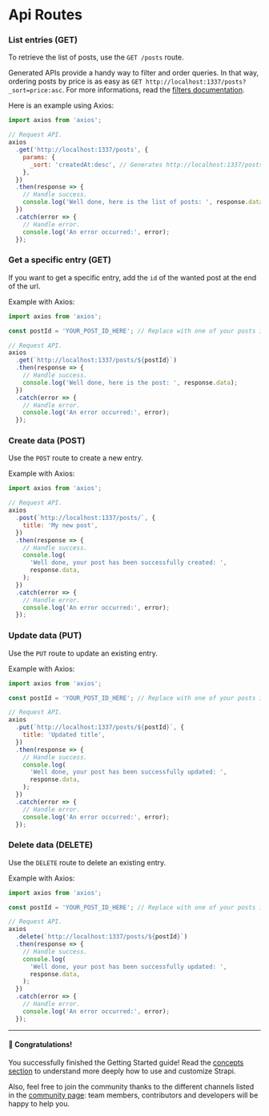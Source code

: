 # Api Routes

### List entries (GET)

To retrieve the list of posts, use the `GET /posts` route.

Generated APIs provide a handy way to filter and order queries. In that way, ordering posts by price is as easy as `GET http://localhost:1337/posts?_sort=price:asc`. For more informations, read the [filters documentation](../guides/filters.md).

Here is an example using Axios:

```js
import axios from 'axios';

// Request API.
axios
  .get('http://localhost:1337/posts', {
    params: {
      _sort: 'createdAt:desc', // Generates http://localhost:1337/posts?_sort=createdAt:desc
    },
  })
  .then(response => {
    // Handle success.
    console.log('Well done, here is the list of posts: ', response.data);
  })
  .catch(error => {
    // Handle error.
    console.log('An error occurred:', error);
  });
```

### Get a specific entry (GET)

If you want to get a specific entry, add the `id` of the wanted post at the end of the url.

Example with Axios:

```js
import axios from 'axios';

const postId = 'YOUR_POST_ID_HERE'; // Replace with one of your posts id.

// Request API.
axios
  .get(`http://localhost:1337/posts/${postId}`)
  .then(response => {
    // Handle success.
    console.log('Well done, here is the post: ', response.data);
  })
  .catch(error => {
    // Handle error.
    console.log('An error occurred:', error);
  });
```

### Create data (POST)

Use the `POST` route to create a new entry.

Example with Axios:

```js
import axios from 'axios';

// Request API.
axios
  .post(`http://localhost:1337/posts/`, {
    title: 'My new post',
  })
  .then(response => {
    // Handle success.
    console.log(
      'Well done, your post has been successfully created: ',
      response.data,
    );
  })
  .catch(error => {
    // Handle error.
    console.log('An error occurred:', error);
  });
```

### Update data (PUT)

Use the `PUT` route to update an existing entry.

Example with Axios:

```js
import axios from 'axios';

const postId = 'YOUR_POST_ID_HERE'; // Replace with one of your posts id.

// Request API.
axios
  .put(`http://localhost:1337/posts/${postId}`, {
    title: 'Updated title',
  })
  .then(response => {
    // Handle success.
    console.log(
      'Well done, your post has been successfully updated: ',
      response.data,
    );
  })
  .catch(error => {
    // Handle error.
    console.log('An error occurred:', error);
  });
```

### Delete data (DELETE)

Use the `DELETE` route to delete an existing entry.

Example with Axios:

```js
import axios from 'axios';

const postId = 'YOUR_POST_ID_HERE'; // Replace with one of your posts id.

// Request API.
axios
  .delete(`http://localhost:1337/posts/${postId}`)
  .then(response => {
    // Handle success.
    console.log(
      'Well done, your post has been successfully updated: ',
      response.data,
    );
  })
  .catch(error => {
    // Handle error.
    console.log('An error occurred:', error);
  });
```

---

#### 👏 Congratulations!

You successfully finished the Getting Started guide! Read the [concepts section](../concepts/concepts.md) to understand more deeply how to use and customize Strapi.

Also, feel free to join the community thanks to the different channels listed in the [community page](http://strapi.io/community): team members, contributors and developers will be happy to help you.
